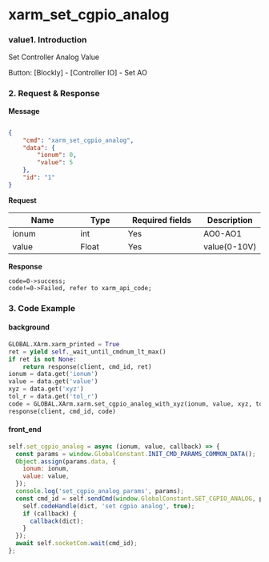 # xarm\_set\_cgpio\_analog

### value1. Introduction

Set Controller Analog Value&#x20;

Button: \[Blockly] - \[Controller IO] - Set AO

### 2. Request & Response

**Message**

```json

{
    "cmd": "xarm_set_cgpio_analog",
    "data": {
        "ionum": 0,
        "value": 5
    },
    "id": "1"
}

```
**Request**

<table data-full-width="true"><thead><tr><th width="120">Name</th><th width="79">Type</th><th width="135">Required fields</th><th>Description</th></tr></thead><tbody><tr><td>ionum</td><td>int</td><td>Yes</td><td>AO0-AO1</td></tr><tr><td>value</td><td>Float</td><td>Yes</td><td>value(0-10V)</td></tr></tbody></table>


**Response**

```
code=0->success;
code!=0->Failed, refer to xarm_api_code;
```


### 3. Code Example

#### background

```python
GLOBAL.XArm.xarm_printed = True
ret = yield self._wait_until_cmdnum_lt_max()
if ret is not None:
    return response(client, cmd_id, ret)
ionum = data.get('ionum')
value = data.get('value')
xyz = data.get('xyz')
tol_r = data.get('tol_r')
code = GLOBAL.XArm.xarm.set_cgpio_analog_with_xyz(ionum, value, xyz, tol_r)
response(client, cmd_id, code)
```

#### front\_end

```javascript
self.set_cgpio_analog = async (ionum, value, callback) => {
  const params = window.GlobalConstant.INIT_CMD_PARAMS_COMMON_DATA();
  Object.assign(params.data, {
    ionum: ionum,
    value: value,
  });
  console.log('set_cgpio_analog params', params);
  const cmd_id = self.sendCmd(window.GlobalConstant.SET_CGPIO_ANALOG, params, (dict) => {
    self.codeHandle(dict, 'set cgpio analog', true);
    if (callback) {
      callback(dict);
    }
  });
  await self.socketCom.wait(cmd_id);
};
```
